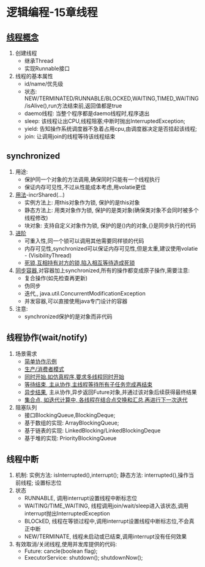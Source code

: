 # 逻辑编程-15章线程

## [线程概念](BaseThreadDemo.java)

1. 创建线程
    - 继承Thread
    - 实现Runnable接口
2. 线程的基本属性
    - id/name/优先级
    - 状态: NEW/TERMINATED/RUNNABLE/BLOCKED,WAITING,TIMED_WAITING/isAlive(),run方法结束前,返回值都是true
    - daemo线程: 当整个程序都是daemo线程时,程序退出
    - sleep: 该线程让出CPU,线程阻塞;中断时抛出InterruptedException;
    - yield: 告知操作系统调度器不急着占用cpu,由调度器决定是否挂起该线程;
    - join: 让调用join的线程等待该线程结束

## synchronized

1. 用途:
    - 保护同一个对象的方法调用,确保同时只能有一个线程执行
    - 保证内存可见性,不过从性能成本考虑,用volatie更佳
2. [用法](SharedMemoryDemo.java)-incrShared(...)
    - 实例方法上: 用this对象作为锁, 保护的是this对象
    - 静态方法上: 用类对象作为锁, 保护的是类对象(确保类对象不会同时被多个线程修改)
    - 块对象: 支持自定义对象作为锁, 保护的是()内的对象,{}是同步执行的代码
3. [进阶](SharedMemoryDemo.java)
    - 可重入性,同一个锁可以调用其他需要同样锁的代码
    - 内存可见性,synchronized可以保证内存可见性,但是太重,建议使用volatie - (VisibilityThread)
    - [死锁,互相持有对方的锁,陷入相互等待造成死锁](DeadLockDemo.java)
4. [同步容器](CollectionDemo.java),对容器加上synchronized,所有的操作都变成原子操作,需要注意:
    - 复合操作(如先检查再更新)
    - 伪同步
    - 迭代,, java.util.ConcurrentModificationException
    - 并发容器,可以直接使用java专门设计的容器
5. 注意:
    - synchronized保护的是对象而非代码

## 线程协作(wait/notify)

1. 场景需求
    - [简单协作示例](WaitAndNotifyDemo.java)
    - [生产/消费者模式](ProducerAndConsumerDemo.java)
    - [同时开始.如仿真程序,要求多线程同时开始](WaitWithLatchDemo.java)
    - [等待结束, 主从协作,主线程等待所有子任务完成再结束](WaitWithLatchDemo.java)
    - [异步结果](FeatureCallDemo.java), 主从协作,异步返回Future对象,并通过该对象后续获得最终结果
    - [集合点, 如迭代计算中, 各线程在结合点交换和汇总,再进行下一次迭代](AssemblePointDemo.java)
2. 阻塞队列
    - 接口BlockingQueue,BlockingDeque;
    - 基于数组的实现: ArrayBlockingQueue;
    - 基于链表的实现: LinkedBlocking/LinkedBlockingDeque
    - 基于堆的实现: PriorityBlockingQueue

## 线程中断
1. 机制: 实例方法: isInterrupted(),interrupt(); 静态方法: interrupted(),操作当前线程; 设置标志位
2. 状态
    - RUNNABLE, 调用interrupt设置线程中断标志位
    - WAITING/TIME_WAITING, 线程调用join/wait/sleep进入该状态,调用interrupt抛出InterruptedException
    - BLOCkED, 线程在等锁过程中,调用interrupt设置线程中断标志位,不会真正中断
    - NEW/TERMINATE, 线程未启动或已结束,调用interrupt没有任何效果
3. 有效取消/关闭线程,使用并发库提供的代码:
    - Future: cancle(boolean flag);
    - ExecutorService: shutdown(); shutdownNow();

